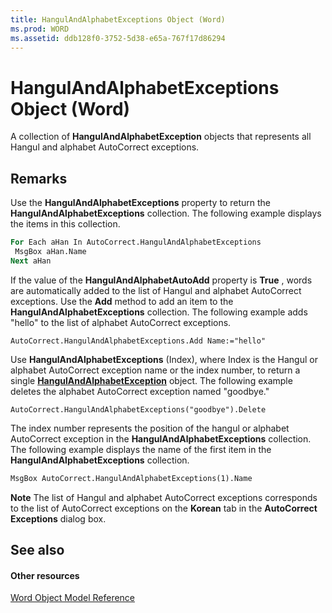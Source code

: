 ```yaml
---
title: HangulAndAlphabetExceptions Object (Word)
ms.prod: WORD
ms.assetid: ddb128f0-3752-5d38-e65a-767f17d86294
---
```



# HangulAndAlphabetExceptions Object (Word)

A collection of  **HangulAndAlphabetException** objects that represents all Hangul and alphabet AutoCorrect exceptions.


## Remarks

Use the  **HangulAndAlphabetExceptions** property to return the **HangulAndAlphabetExceptions** collection. The following example displays the items in this collection.


```vb
For Each aHan In AutoCorrect.HangulAndAlphabetExceptions 
 MsgBox aHan.Name 
Next aHan
```

If the value of the  **HangulAndAlphabetAutoAdd** property is **True** , words are automatically added to the list of Hangul and alphabet AutoCorrect exceptions. Use the **Add** method to add an item to the **HangulAndAlphabetExceptions** collection. The following example adds "hello" to the list of alphabet AutoCorrect exceptions.




```
AutoCorrect.HangulAndAlphabetExceptions.Add Name:="hello"
```

Use  **HangulAndAlphabetExceptions** (Index), where Index is the Hangul or alphabet AutoCorrect exception name or the index number, to return a single **[HangulAndAlphabetException](hangulandalphabetexception-object-word.md)** object. The following example deletes the alphabet AutoCorrect exception named "goodbye."




```
AutoCorrect.HangulAndAlphabetExceptions("goodbye").Delete
```

The index number represents the position of the hangul or alphabet AutoCorrect exception in the  **HangulAndAlphabetExceptions** collection. The following example displays the name of the first item in the **HangulAndAlphabetExceptions** collection.




```vb
MsgBox AutoCorrect.HangulAndAlphabetExceptions(1).Name
```


 **Note**  The list of Hangul and alphabet AutoCorrect exceptions corresponds to the list of AutoCorrect exceptions on the  **Korean** tab in the **AutoCorrect Exceptions** dialog box.


## See also


#### Other resources



[Word Object Model Reference](http://msdn.microsoft.com/library/object-model-word-vba-reference%28Office.15%29.aspx)


